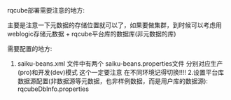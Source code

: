 rqcube部署需要注意的地方:

主要是注意一下元数据的存储位置就可以了，如果要做集群，到时候可以考虑用weblogic存储元数据 + rqcube平台库的数据库(非元数据的库)

需要配置的地方:

1. saiku-beans.xml 文件中有两个 saiku-beans.properties文件 分别对应生产(pro)和开发(dev)模式 这个一定要注意 在不同环境记得切换!!!!
2.设置平台库数据源配置(非数据源等元数据，也非样例数据，而是用户库的数据源):
  rqcubeDbInfo.properties